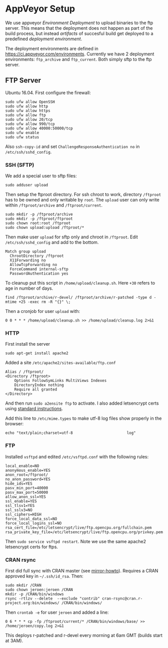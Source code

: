 # AppVeyor Setup

We use appveyor *Environment Deployment* to upload binaries to the ftp server. This means that the deployment does not happen as part of the build process, but instead *artifacts* of succesful build get deployed to a predefined *deployment environment*.

The deployment environments are defined in https://ci.appveyor.com/environments. Currently we have 2 deployment environments: `ftp_archive` and `ftp_current`. Both simply sftp to the ftp server. 

## FTP Server

Ubuntu 16.04. First configure the firewall:

```
sudo ufw allow OpenSSH
sudo ufw allow http
sudo ufw allow https
sudo ufw allow ftp
sudo ufw allow 20/tcp
sudo ufw allow 990/tcp
sudo ufw allow 40000:50000/tcp
sudo ufw enable
sudo ufw status
```

Also `ssh-copy-id` and set `ChallengeResponseAuthentication no` in `/etc/ssh/sshd_config`.

### SSH (SFTP)

We add a special user to sftp files:

```
sudo adduser upload
```

Then setup the ftproot directory. For ssh chroot to work, directory `/ftproot` has to be owned and only writable by `root`. The `upload` user can only write within `/ftproot/archive` and `/ftproot/current`.

```
sudo mkdir -p /ftproot/archive
sudo mkdir -p /ftproot/ftproot
sudo chown root:root /ftproot
sudo chown upload:upload /ftproot/*
```

Then make user `upload` for sftp only and chroot in `/ftproot`. Edit `/etc/ssh/sshd_config` and add to the bottom.

```
Match group upload
  ChrootDirectory /ftproot
  X11Forwarding no
  AllowTcpForwarding no
  ForceCommand internal-sftp
  PasswordAuthentication yes
```

To cleanup put this script in `/home/upload/cleanup.sh`. Here `+30` refers to age in number of days.

```
find /ftproot/archive/r-devel/ /ftproot/archive/r-patched -type d -mtime +25 -exec rm -R "{}" \;
```

Then a cronjob for user `upload` with:

```
0 0 * * * /home/upload/cleanup.sh >> /home/upload/cleanup.log 2>&1
```

### HTTP

First install the server

```
sudo apt-get install apache2
```

Added a site `/etc/apache2/sites-available/ftp.conf`

```
Alias / /ftproot/
<Directory /ftproot>
    Options FollowSymLinks MultiViews Indexes
    DirectoryIndex nothing
    Require all granted
</Directory>
```

And then run `sudo a2ensite ftp` to activate. I also added letsencrypt certs using [standard instructions](https://www.digitalocean.com/community/tutorials/how-to-secure-apache-with-let-s-encrypt-on-ubuntu-16-04).

Add this line to `/etc/mime.types` to make utf-8 log files show properly in the browser:

```
echo "text/plain;charset=utf-8                        log"
```


### FTP

Installed `vsftpd` and edited `/etc/vsftpd.conf` with the following rules:

```
local_enable=NO
anonymous_enable=YES
anon_root=/ftproot/
no_anon_password=YES
hide_ids=YES
pasv_min_port=40000
pasv_max_port=50000
allow_anon_ssl=YES
ssl_enable=YES
ssl_tlsv1=YES
ssl_sslv3=NO
ssl_ciphers=HIGH
force_local_data_ssl=NO
force_local_logins_ssl=NO
rsa_cert_file=/etc/letsencrypt/live/ftp.opencpu.org/fullchain.pem
rsa_private_key_file=/etc/letsencrypt/live/ftp.opencpu.org/privkey.pem
```

Then `sudo service vsftpd restart`. Note we use the same apache2 letsencrypt certs for ftps.

### CRAN rsync

First did full sync with CRAN master (see [mirror-howto](https://cran.r-project.org/mirror-howto.html)). Requires a CRAN approved key in `~/.ssh/id_rsa`. Then:

```
sudo mkdir /CRAN
sudo chown jeroen:jeroen /CRAN
mkdir -p /CRAN/bin/windows
rsync -rtlzv --delete  --exclude "contrib" cran-rsync@cran.r-project.org:bin/windows/ /CRAN/bin/windows/
```

Then `crontab -e` for user `jeroen` and added a line:

```
0 6 * * * cp -fp /ftproot/current/* /CRAN/bin/windows/base/ >> /home/jeroen/copy.log 2>&1
```

This deploys r-patched and r-devel every morning at 6am GMT (builds start at 3AM).
